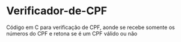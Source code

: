 # Verificador-de-CPF
Código em C para verificação de CPF, aonde se recebe somente os números do CPF e retona se é um CPF válido ou não
